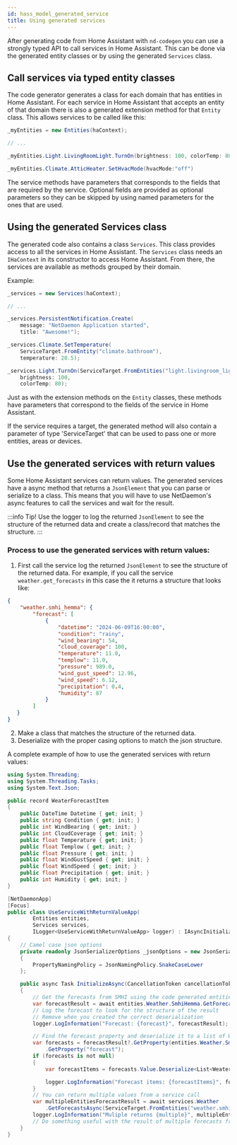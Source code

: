 ```yaml
---
id: hass_model_generated_service
title: Using generated services
---
```


After generating code from Home Assistant with `nd-codegen` you can use a strongly typed API to call services in Home Assistant. This can be done via the generated entity classes or by using the generated `Services` class.

## Call services via typed entity classes

The code generator generates a class for each domain that has entities in Home Assistant. For each service in Home Assistant that accepts an entity of that domain there is also a generated extension method for that `Entity` class. This allows services to be called like this:

```csharp
_myEntities = new Entities(haContext);

// ...

_myEntities.Light.LivingRoomLight.TurnOn(brightness: 100, colorTemp: 80);

_myEntities.Climate.AtticHeater.SetHvacMode(hvacMode:"off")

```

The service methods have parameters that corresponds to the fields that are required by the service. Optional fields are provided as optional parameters so they can be skipped by using named parameters for the ones that are used.

## Using the generated Services class

The generated code also contains a class `Services`. This class provides access to all the services in Home Assistant. The `Services` class needs an `IHaContext` in its constructor to access Home Assistant. From there, the services are available as methods grouped by their domain.

Example:

```csharp
_services = new Services(haContext);

// ...

_services.PersistentNotification.Create(
    message: "NetDaemon Application started", 
    title: "Awesome!");

_services.Climate.SetTemperature(
    ServiceTarget.FromEntity("climate.bathroom"),
    temperature: 20.5);

_services.Light.TurnOn(ServiceTarget.FromEntities("light.livingroom_light", "light.diner"),
    brightness: 100,
    colorTemp: 80);

```

Just as with the extension methods on the `Entity` classes, these methods have parameters that correspond to the fields of the service in Home Assistant.

 If the service requires a target, the generated method will also contain a parameter of type 'ServiceTarget' that can be used to pass one or more entities, areas or devices.

## Use the generated services with return values

Some Home Assistant services can return values. The generated services have a async method that returns a `JsonElement` that you can parse or serialize 
to a class. This means that you will have to use NetDaemon's async features to call the services and wait for the result.

:::info
Tip! Use the logger to log the returned `JsonElement` to see the structure of the returned data and create a class/record that matches the structure.
:::

### Process to use the generated services with return values:

1. First call the service log the returned `JsonElement` to see the structure of the returned data. For example, if you call the service `weather.get_forecasts`
in this case the it returns a structure that looks like:
```json
{
    "weather.smhi_hemma": {
        "forecast": [
            {
                "datetime": "2024-06-09T16:00:00",
                "condition": "rainy",
                "wind_bearing": 54,
                "cloud_coverage": 100,
                "temperature": 11.0,
                "templow": 11.0,
                "pressure": 989.0,
                "wind_gust_speed": 12.96,
                "wind_speed": 6.12,
                "precipitation": 0.4,
                "humidity": 87
            }
        ]
   }
}
```
2. Make a class that matches the structure of the returned data.
3. Deserialize with the proper casing options to match the json structure. 

A complete example of how to use the generated services with return values:

```csharp
using System.Threading;
using System.Threading.Tasks;
using System.Text.Json;

public record WeaterForecastItem
{
    public DateTime Datetime { get; init; }
    public string Condition { get; init; }
    public int WindBearing { get; init; }
    public int CloudCoverage { get; init; }
    public float Temperature { get; init; }
    public float Templow { get; init; }
    public float Pressure { get; init; }
    public float WindGustSpeed { get; init; }
    public float WindSpeed { get; init; }
    public float Precipitation { get; init; }
    public int Humidity { get; init; }
}

[NetDaemonApp]
[Focus]
public class UseServiceWithReturnValueApp(
        Entities entities,
        Services services,
        ILogger<UseServiceWithReturnValueApp> logger) : IAsyncInitializable
{
    // Camel case json options
    private readonly JsonSerializerOptions _jsonOptions = new JsonSerializerOptions
    {
        PropertyNamingPolicy = JsonNamingPolicy.SnakeCaseLower
    };

    public async Task InitializeAsync(CancellationToken cancellationToken)
    {
        // Get the forecasts from SMHI using the code generated entities
        var forecastResult = await entities.Weather.SmhiHemma.GetForecastsAsync(type: "hourly");
        // Log the forecast to look for the structure of the result
        // Remove when you created the correct deserialization
        logger.LogInformation("Forecast: {forecast}", forecastResult);

        // Find the forecast property and deserialize it to a list of WeaterForecastItem
        var forecasts = forecastResult?.GetProperty(entities.Weather.SmhiHemma.EntityId)
            .GetProperty("forecast");
        if (forecasts is not null)
        {
            var forecastItems = forecasts.Value.Deserialize<List<WeaterForecastItem>>(_jsonOptions);

            logger.LogInformation("Forecast items: {forecastItems}", forecastItems);
        }
        // You can return multiple values from a service call
        var multipleEntitiesForecastResult = await services.Weather
            .GetForecastsAsync(ServiceTarget.FromEntities("weather.smhi_hemma", "weather.test"), "hourly");
        logger.LogInformation("Muliple returns {multiple}", multipleEntitiesForecastResult);
        // Do something useful with the result of multiple forecasts from multiple entities
    }
}
```
